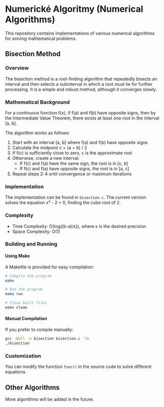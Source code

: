 # Numerické Algoritmy (Numerical Algorithms)

This repository contains implementations of various numerical algorithms for solving mathematical problems.

## Bisection Method

### Overview
The bisection method is a root-finding algorithm that repeatedly bisects an interval and then selects a subinterval in which a root must lie for further processing. It is a simple and robust method, although it converges slowly.

### Mathematical Background
For a continuous function f(x), if f(a) and f(b) have opposite signs, then by the Intermediate Value Theorem, there exists at least one root in the interval [a, b].

The algorithm works as follows:
1. Start with an interval [a, b] where f(a) and f(b) have opposite signs
2. Calculate the midpoint c = (a + b) / 2
3. If f(c) is sufficiently close to zero, c is the approximate root
4. Otherwise, create a new interval:
   - If f(c) and f(a) have the same sign, the root is in [c, b]
   - If f(c) and f(a) have opposite signs, the root is in [a, c]
5. Repeat steps 2-4 until convergence or maximum iterations

### Implementation
The implementation can be found in `bisection.c`. The current version solves the equation x³ - 2 = 0, finding the cube root of 2.

### Complexity
- Time Complexity: O(log((b-a)/ε)), where ε is the desired precision
- Space Complexity: O(1)

### Building and Running

#### Using Make
A Makefile is provided for easy compilation:

```bash
# Compile the program
make

# Run the program
make run

# Clean built files
make clean
```

#### Manual Compilation
If you prefer to compile manually:

```bash
gcc -Wall -o bisection bisection.c -lm
./bisection
```

### Customization
You can modify the function `func()` in the source code to solve different equations.

## Other Algorithms
More algorithms will be added in the future.
